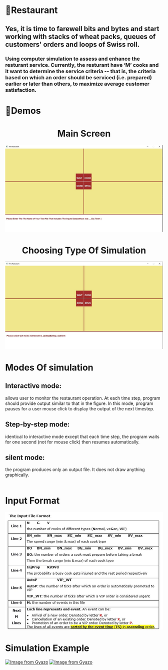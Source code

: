 # 🥧Restaurant
## Yes, it is time to farewell bits and bytes and start working with stacks of wheat packs, queues of customers' orders and loops of Swiss roll.
### Using computer simulation to assess and enhance the resturant service. Currently, the resturant have ‘M’ cooks and it want to determine the service criteria -- that is, the criteria based on which an order should be serviced (i.e. prepared) earlier or later than others, to maximize average customer satisfaction.
# 📸Demos

# <div align="center">Main Screen</div> 
![MainScreen](https://github.com/AhmedKhaled590/Restaurant/blob/main/Demos/Main.jpg)
<br/>
# <div align="center">Choosing Type Of Simulation</div> 
![Chossing](https://github.com/AhmedKhaled590/Restaurant/blob/main/Demos/Choose.jpg)
# Modes Of simulation
## Interactive mode:
allows user to monitor the restaurant operation. 
At each time step, program should provide output similar to that in the figure. In this mode, program pauses for a user mouse click to display the output of the next timestep. 
## Step-by-step mode:
identical to interactive mode except that each time step, the program waits for one second (not for mouse click) then resumes automatically.

## silent mode:
the program produces only an output file. It does not draw anything graphically.
<br/>
<br/>
# Input Format
![Input](https://github.com/AhmedKhaled590/Restaurant/blob/main/Demos/photo_2021-02-15_06-27-01.jpg)
# Simulation Example 
[![Image from Gyazo](https://i.gyazo.com/a3fbcc5f08945007626667bb44063566.gif)](https://gyazo.com/a3fbcc5f08945007626667bb44063566)
[![Image from Gyazo](https://i.gyazo.com/7fa2612c941f5c4dcf36339abd4f0e15.gif)](https://gyazo.com/7fa2612c941f5c4dcf36339abd4f0e15)

